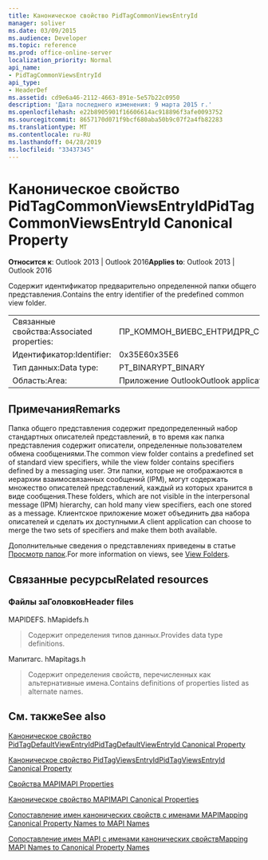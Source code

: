 ```yaml
---
title: Каноническое свойство PidTagCommonViewsEntryId
manager: soliver
ms.date: 03/09/2015
ms.audience: Developer
ms.topic: reference
ms.prod: office-online-server
localization_priority: Normal
api_name:
- PidTagCommonViewsEntryId
api_type:
- HeaderDef
ms.assetid: cd9e6a46-2112-4663-891e-5e57b22c0950
description: 'Дата последнего изменения: 9 марта 2015 г.'
ms.openlocfilehash: e22b8905901f16606614ac918896f3afe0093752
ms.sourcegitcommit: 8657170d071f9bcf680aba50b9c07f2a4fb82283
ms.translationtype: MT
ms.contentlocale: ru-RU
ms.lasthandoff: 04/28/2019
ms.locfileid: "33437345"
---
```

# <a name="pidtagcommonviewsentryid-canonical-property"></a><span data-ttu-id="4ed7c-103">Каноническое свойство PidTagCommonViewsEntryId</span><span class="sxs-lookup"><span data-stu-id="4ed7c-103">PidTagCommonViewsEntryId Canonical Property</span></span>

  
  
<span data-ttu-id="4ed7c-104">**Относится к**: Outlook 2013 | Outlook 2016</span><span class="sxs-lookup"><span data-stu-id="4ed7c-104">**Applies to**: Outlook 2013 | Outlook 2016</span></span> 
  
<span data-ttu-id="4ed7c-105">Содержит идентификатор предварительно определенной папки общего представления.</span><span class="sxs-lookup"><span data-stu-id="4ed7c-105">Contains the entry identifier of the predefined common view folder.</span></span> 
  
|||
|:-----|:-----|
|<span data-ttu-id="4ed7c-106">Связанные свойства:</span><span class="sxs-lookup"><span data-stu-id="4ed7c-106">Associated properties:</span></span>  <br/> |<span data-ttu-id="4ed7c-107">ПР_КОММОН_ВИЕВС_ЕНТРИД</span><span class="sxs-lookup"><span data-stu-id="4ed7c-107">PR_COMMON_VIEWS_ENTRYID</span></span>  <br/> |
|<span data-ttu-id="4ed7c-108">Идентификатор:</span><span class="sxs-lookup"><span data-stu-id="4ed7c-108">Identifier:</span></span>  <br/> |<span data-ttu-id="4ed7c-109">0x35E6</span><span class="sxs-lookup"><span data-stu-id="4ed7c-109">0x35E6</span></span>  <br/> |
|<span data-ttu-id="4ed7c-110">Тип данных:</span><span class="sxs-lookup"><span data-stu-id="4ed7c-110">Data type:</span></span>  <br/> |<span data-ttu-id="4ed7c-111">PT_BINARY</span><span class="sxs-lookup"><span data-stu-id="4ed7c-111">PT_BINARY</span></span>  <br/> |
|<span data-ttu-id="4ed7c-112">Область:</span><span class="sxs-lookup"><span data-stu-id="4ed7c-112">Area:</span></span>  <br/> |<span data-ttu-id="4ed7c-113">Приложение Outlook</span><span class="sxs-lookup"><span data-stu-id="4ed7c-113">Outlook application</span></span>  <br/> |
   
## <a name="remarks"></a><span data-ttu-id="4ed7c-114">Примечания</span><span class="sxs-lookup"><span data-stu-id="4ed7c-114">Remarks</span></span>

<span data-ttu-id="4ed7c-115">Папка общего представления содержит предопределенный набор стандартных описателей представлений, в то время как папка представления содержит описатели, определенные пользователем обмена сообщениями.</span><span class="sxs-lookup"><span data-stu-id="4ed7c-115">The common view folder contains a predefined set of standard view specifiers, while the view folder contains specifiers defined by a messaging user.</span></span> <span data-ttu-id="4ed7c-116">Эти папки, которые не отображаются в иерархии взаимосвязанных сообщений (IPM), могут содержать множество описателей представлений, каждый из которых хранится в виде сообщения.</span><span class="sxs-lookup"><span data-stu-id="4ed7c-116">These folders, which are not visible in the interpersonal message (IPM) hierarchy, can hold many view specifiers, each one stored as a message.</span></span> <span data-ttu-id="4ed7c-117">Клиентское приложение может объединить два набора описателей и сделать их доступными.</span><span class="sxs-lookup"><span data-stu-id="4ed7c-117">A client application can choose to merge the two sets of specifiers and make them both available.</span></span> 
  
<span data-ttu-id="4ed7c-118">Дополнительные сведения о представлениях приведены в статье [Просмотр папок](mapi-view-folders.md).</span><span class="sxs-lookup"><span data-stu-id="4ed7c-118">For more information on views, see [View Folders](mapi-view-folders.md).</span></span>
  
## <a name="related-resources"></a><span data-ttu-id="4ed7c-119">Связанные ресурсы</span><span class="sxs-lookup"><span data-stu-id="4ed7c-119">Related resources</span></span>

### <a name="header-files"></a><span data-ttu-id="4ed7c-120">Файлы заГоловков</span><span class="sxs-lookup"><span data-stu-id="4ed7c-120">Header files</span></span>

<span data-ttu-id="4ed7c-121">MAPIDEFS. h</span><span class="sxs-lookup"><span data-stu-id="4ed7c-121">Mapidefs.h</span></span>
  
> <span data-ttu-id="4ed7c-122">Содержит определения типов данных.</span><span class="sxs-lookup"><span data-stu-id="4ed7c-122">Provides data type definitions.</span></span>
    
<span data-ttu-id="4ed7c-123">Мапитагс. h</span><span class="sxs-lookup"><span data-stu-id="4ed7c-123">Mapitags.h</span></span>
  
> <span data-ttu-id="4ed7c-124">Содержит определения свойств, перечисленных как альтернативные имена.</span><span class="sxs-lookup"><span data-stu-id="4ed7c-124">Contains definitions of properties listed as alternate names.</span></span>
    
## <a name="see-also"></a><span data-ttu-id="4ed7c-125">См. также</span><span class="sxs-lookup"><span data-stu-id="4ed7c-125">See also</span></span>



[<span data-ttu-id="4ed7c-126">Каноническое свойство PidTagDefaultViewEntryId</span><span class="sxs-lookup"><span data-stu-id="4ed7c-126">PidTagDefaultViewEntryId Canonical Property</span></span>](pidtagdefaultviewentryid-canonical-property.md)
  
[<span data-ttu-id="4ed7c-127">Каноническое свойство PidTagViewsEntryId</span><span class="sxs-lookup"><span data-stu-id="4ed7c-127">PidTagViewsEntryId Canonical Property</span></span>](pidtagviewsentryid-canonical-property.md)


[<span data-ttu-id="4ed7c-128">Свойства MAPI</span><span class="sxs-lookup"><span data-stu-id="4ed7c-128">MAPI Properties</span></span>](mapi-properties.md)
  
[<span data-ttu-id="4ed7c-129">Каноническое свойство MAPI</span><span class="sxs-lookup"><span data-stu-id="4ed7c-129">MAPI Canonical Properties</span></span>](mapi-canonical-properties.md)
  
[<span data-ttu-id="4ed7c-130">Сопоставление имен канонических свойств с именами MAPI</span><span class="sxs-lookup"><span data-stu-id="4ed7c-130">Mapping Canonical Property Names to MAPI Names</span></span>](mapping-canonical-property-names-to-mapi-names.md)
  
[<span data-ttu-id="4ed7c-131">Сопоставление имен MAPI с именами канонических свойств</span><span class="sxs-lookup"><span data-stu-id="4ed7c-131">Mapping MAPI Names to Canonical Property Names</span></span>](mapping-mapi-names-to-canonical-property-names.md)

